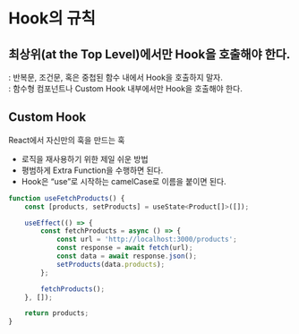 # Hook의 규칙

## 최상위(at the Top Level)에서만 Hook을 호출해야 한다.

: 반복문, 조건문, 혹은 중첩된 함수 내에서 Hook을 호출하지 말자.  
: 함수형 컴포넌트나 Custom Hook 내부에서만 Hook을 호출해야 한다.

## Custom Hook

React에서 자신만의 훅을 만드는 훅

- 로직을 재사용하기 위한 제일 쉬운 방법
- 평범하게 Extra Function을 수행하면 된다.
- Hook은 “use”로 시작하는 camelCase로 이름을 붙이면 된다.

```jsx
function useFetchProducts() {
    const [products, setProducts] = useState<Product[]>([]);

    useEffect(() => {
        const fetchProducts = async () => {
            const url = 'http://localhost:3000/products';
            const response = await fetch(url);
            const data = await response.json();
            setProducts(data.products);
        };

        fetchProducts();
    }, []);

    return products;
}
```

